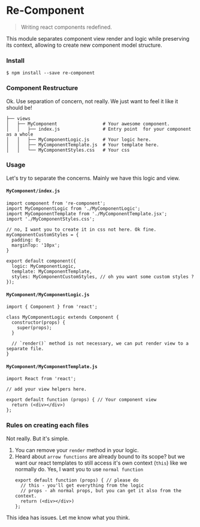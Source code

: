 
# Re-Component
> Writing react components redefined.

This module separates component view render and logic while preserving its context, allowing to create new component model structure.

### Install
```
$ npm install --save re-component
```

### Component Restructure
Ok. Use separation of concern, not really. We just want to feel it like it should be!
```
├── views
│   ├── MyComponent                 # Your awesome component.
│   │   ├── index.js                # Entry point  for your component as a whole
│   │   ├── MyComponentLogic.js     # Your logic here.
│   │   ├── MyComponentTemplate.js  # Your template here.
│   │   └── MyComponentStyles.css   # Your css
```
### Usage
Let's try to separate the concerns. Mainly we have this logic and view.
#### `MyComponent/index.js`
```
import component from 're-component';
import MyComponentLogic from './MyComponentLogic';
import MyComponentTemplate from './MyComponentTemplate.jsx';
import './MyComponentStyles.css';

// no, I want you to create it in css not here. Ok fine.
myComponentCustomStyles = {
  padding: 0;
  marginTop: '10px';  
}

export default component({
  logic: MyComponentLogic,
  template: MyComponentTemplate,
  styles: MyComponentCustomStyles, // oh you want some custom styles ?
});
```

#### `MyComponent/MyComponentLogic.js`
```
import { Component } from 'react';

class MyComponentLogic extends Component {
  constructor(props) {
    super(props);
  }

  // `render()` method is not necessary, we can put render view to a separate file.
}
```

#### `MyComponent/MyComponentTemplate.js`
```
import React from 'react';

// add your view helpers here.

export default function (props) { // Your component view
  return (<div></div>)
};
```

### Rules on creating each files
Not really. But it's simple.
1. You can remove your `render` method in your logic.
2. Heard about `arrow functions` are already bound to its scope? but we want our react templates to still access it's own context (`this`) like we normally do. Yes, I want you to use `normal function`
    ```
    export default function (props) { // please do
      // this - you'll get everything from the logic
      // props - ah normal props, but you can get it also from the context.
      return (<div></div>)
    };
    ```

This idea has issues. Let me know what you think.
